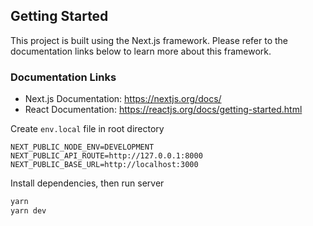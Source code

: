 ## Getting Started

This project is built using the Next.js framework. Please refer to the documentation links below to learn more about this framework.

### Documentation Links

- Next.js Documentation: https://nextjs.org/docs/
- React Documentation: https://reactjs.org/docs/getting-started.html

Create `env.local` file in root directory

```
NEXT_PUBLIC_NODE_ENV=DEVELOPMENT
NEXT_PUBLIC_API_ROUTE=http://127.0.0.1:8000
NEXT_PUBLIC_BASE_URL=http://localhost:3000
```

Install dependencies, then run server

```bash
yarn
yarn dev
```

